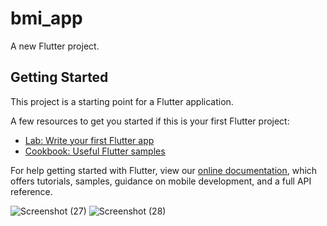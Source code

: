 # bmi_app

A new Flutter project.

## Getting Started

This project is a starting point for a Flutter application.

A few resources to get you started if this is your first Flutter project:

- [Lab: Write your first Flutter app](https://flutter.dev/docs/get-started/codelab)
- [Cookbook: Useful Flutter samples](https://flutter.dev/docs/cookbook)

For help getting started with Flutter, view our
[online documentation](https://flutter.dev/docs), which offers tutorials,
samples, guidance on mobile development, and a full API reference.

![Screenshot (27)](https://user-images.githubusercontent.com/100726687/176991387-63e5b80f-53af-43ad-b50c-019dad1a5460.png)    ![Screenshot (28)](https://user-images.githubusercontent.com/100726687/176991394-195deae1-0e4c-49ed-9d8a-d177c9d4e845.png)

